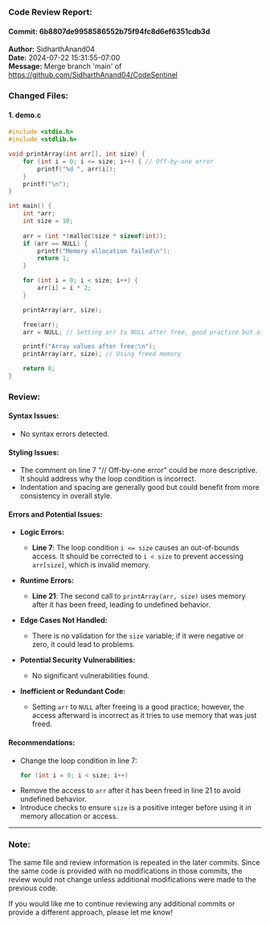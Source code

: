 ### Code Review Report:

#### Commit: 6b8807de9958586552b75f94fc8d6ef6351cdb3d
**Author:** SidharthAnand04  
**Date:** 2024-07-22 15:31:55-07:00  
**Message:** Merge branch 'main' of https://github.com/SidharthAnand04/CodeSentinel  

### Changed Files:
#### 1. demo.c
```c
#include <stdio.h>
#include <stdlib.h>

void printArray(int arr[], int size) {
    for (int i = 0; i <= size; i++) { // Off-by-one error
        printf("%d ", arr[i]);
    }
    printf("\n");
}

int main() {
    int *arr;
    int size = 10;
    
    arr = (int *)malloc(size * sizeof(int));
    if (arr == NULL) {
        printf("Memory allocation failed\n");
        return 1;
    }

    for (int i = 0; i < size; i++) {
        arr[i] = i * 2;
    }

    printArray(arr, size);

    free(arr);
    arr = NULL; // Setting arr to NULL after free, good practice but often forgotten

    printf("Array values after free:\n");
    printArray(arr, size); // Using freed memory

    return 0;
}
```

### Review:

#### **Syntax Issues:**
- No syntax errors detected.

#### **Styling Issues:**
- The comment on line 7 "// Off-by-one error" could be more descriptive. It should address why the loop condition is incorrect.
- Indentation and spacing are generally good but could benefit from more consistency in overall style.

#### **Errors and Potential Issues:**
- **Logic Errors:**
  - **Line 7**: The loop condition `i <= size` causes an out-of-bounds access. It should be corrected to `i < size` to prevent accessing `arr[size]`, which is invalid memory.

- **Runtime Errors:**
  - **Line 21**: The second call to `printArray(arr, size)` uses memory after it has been freed, leading to undefined behavior.

- **Edge Cases Not Handled:**
  - There is no validation for the `size` variable; if it were negative or zero, it could lead to problems.

- **Potential Security Vulnerabilities:**
  - No significant vulnerabilities found.

- **Inefficient or Redundant Code:**
  - Setting `arr` to `NULL` after freeing is a good practice; however, the access afterward is incorrect as it tries to use memory that was just freed.

#### **Recommendations:**
- Change the loop condition in line 7:
  ```c
  for (int i = 0; i < size; i++) 
  ```
- Remove the access to `arr` after it has been freed in line 21 to avoid undefined behavior.
- Introduce checks to ensure `size` is a positive integer before using it in memory allocation or access.

---

### Note:
The same file and review information is repeated in the later commits. Since the same code is provided with no modifications in those commits, the review would not change unless additional modifications were made to the previous code. 

If you would like me to continue reviewing any additional commits or provide a different approach, please let me know!